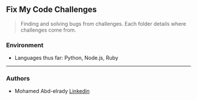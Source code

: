 ## Fix My Code Challenges
> Finding and solving bugs from challenges. Each folder details where challenges come from.

### Environment
* Languages thus far: Python, Node.js, Ruby

---
### Authors
- Mohamed Abd-elrady [Linkedin](https://www.linkedin.com/in/mohamed-abd-elrady-mosa/)
